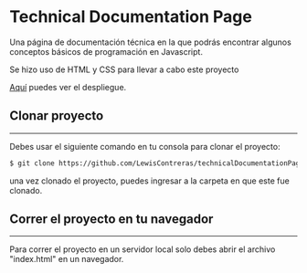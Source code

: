 # Technical Documentation Page
Una página de documentación técnica en la que podrás encontrar algunos conceptos básicos de programación en Javascript.

Se hizo uso de HTML y CSS para llevar a cabo este proyecto

[Aquí](https://lewiscontreras.github.io/technicalDocumentationPage/) puedes ver el despliegue.

## Clonar proyecto
--------

Debes usar el siguiente comando en tu consola para clonar el proyecto:

```bash
$ git clone https://github.com/LewisContreras/technicalDocumentationPage.git
```

una vez clonado el proyecto, puedes ingresar a la carpeta en que este fue clonado.

## Correr el proyecto en tu navegador
-----------

Para correr el proyecto en un servidor local solo debes abrir el archivo "index.html" en un navegador.
